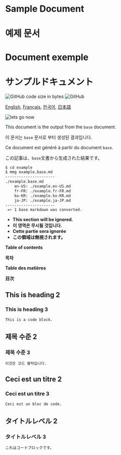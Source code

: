 <!---------------------------->
<!-- multilingual suffix: en-US, fr-FR, ko-KR, ja-JP -->
<!-- no suffix: en-US -->
<!---------------------------->

<!-- [en-US] -->
# Sample Document
<!-- [ko-KR] -->
# 예제 문서
<!-- [fr-FR] -->
# Document exemple
<!-- [ja-JP] -->
# サンプルドキュメント

<!-- [common] -->

![GitHub code size in bytes](https://img.shields.io/github/languages/code-size/ryul1206/multilingual-markdown.svg)
![GitHub](https://img.shields.io/github/license/ryul1206/multilingual-markdown.svg)

[English](example.en-US.md),
[Français](example.fr-FR.md),
[한국어](example.ko-KR.md),
[日本語](example.ja-JP.md)

![lets go now](lets-go-now.jpg)

<!-- [en-US] -->
This document is the output from the `base` document.
<!-- [ko-KR] -->
이 문서는 `base` 문서로 부터 생성된 결과입니다.
<!-- [fr-FR] -->
Ce document est généré à partir du document `base`.
<!-- [ja-JP] -->
この記事は、`base`文書から生成された結果です。
<!-- [common] -->

```sh
$ cd example
$ mmg example.base.md
----------------------
./example.base.md
    en-US: ./example.en-US.md
    fr-FR: ./example.fr-FR.md
    ko-KR: ./example.ko-KR.md
    ja-JP: ./example.ja-JP.md
----------------------
 => 1 base markdown was converted.
```

<!-- [ignore] -->
- **This section will be ignored.**
- **이 영역은 무시될 것입니다.**
- **Cette partie sera ignorée**
- **この領域は無視されます。**

<!-- [en-US] -->
**Table of contents**
<!-- [ko-KR] -->
**목차**
<!-- [fr-FR] -->
**Table des matières**
<!-- [ja-JP] -->
**目次**

<!-- [[ multilingual toc: level=2~3 ]] -->

<!-- [en-US] -->
## This is heading 2

### This is heading 3

```bash
This is a code block.
```

<!-- [ko-KR] -->
## 제목 수준 2

### 제목 수준 3

```bash
이것은 코드 블럭입니다.
```

<!-- [fr-FR] -->
## Ceci est un titre 2

### Ceci est un titre 3

```bash
Ceci est un bloc de code.
```

<!-- [ja-JP] -->
## タイトルレベル 2

### タイトルレベル 3

```bash
これはコードブロックです。
```
